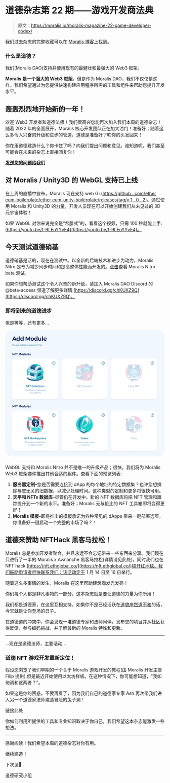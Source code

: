 # 道德杂志第 22 期——游戏开发商法典

> 原文：<https://moralis.io/moralis-magazine-22-game-developer-codex/>

我们过去杂志的完整收藏可以在 [Moralis 博客](https://moralis.io/?s=magazine&asp_active=1&p_asid=1&p_asp_data=1&current_page_id=3594&qtranslate_lang=0&filters_changed=0&filters_initial=1&asp_gen%5B%5D=title&asp_gen%5B%5D=content&asp_gen%5B%5D=excerpt&customset%5B%5D=post)上找到。

### 什么是道德？

我们(Moralis DAO)支持并使用现有的最健壮和最强大的 Web3 框架。

**Moralis 是一个强大的 Web3 框架**，但是作为 Moralis DAO，我们不仅仅是这样。我们希望通过为您提供快速构建应用程序所需的工具和组件来帮助您提升开发水平。

## 轰轰烈烈地开始新的一年！

欢迎 Web3 开发者和道德法师！我们很高兴您能再次加入我们本周的道德杂志！随着 2022 年的全面展开，Moralis 核心开发团队正在加大油门！准备好；随着这么多令人兴奋的升级和进步的管道，道德是准备好了吹你的头发回来！

你在用道德建造什么？你卡住了吗？向我们提出问题和意见。谁知道呢，我们甚至可能会在未来的杂志上直接回复你！

[**发送您的问题给我们**](https://ivanontech.typeform.com/to/R9K5lnGe)

## **对 Moralis / Unity3D 的 WebGL 支持已上线**

在上周的直播中宣布，Moralis 现在支持 web GL([https://github . com/ether eum-boilerplate/ether eum-unity-boilerplate/releases/tag/v 1 . 0 . 2](https://github.com/ethereum-boilerplate/ethereum-unity-boilerplate/releases/tag/v1.0.2))。通过使用 Moralis 和 Unity3D 的力量，开发人员现在可以开始创建我们从未见过的 3D 元宇宙体验！

如果 WebGL 对你来说完全是“希腊式”的，看看这个视频，只需 100 秒就能上手:[https://youtu.be/f-9LEoYYvE4](https://youtu.be/f-9LEoYYvE4)。

## **今天测试道德硝基**

道德硝基是活的，现在在测试中。以全新的后端技术和进步为动力，Moralis Nitro 是专为减少同步时间和提高整体性能而开发的。[点击](https://forum.moralis.io/t/moralis-nitro-beta-testing/7489)查看 Moralis Nitro beta 测试。

如果你想帮助测试这个令人兴奋的新升级，请加入 Moralis DAO Discord 的@beta-access 频道了解更多详情:[https://discord.gg/chKUXZ9Q](https://discord.gg/chKUXZ9Q)。

### 即将到来的道德进步

但是等等，还有更多…

![](img/765bb0cc30c288c5941facf96e68ed0e.png)

WebGL 支持和 Moralis Nitro 并不是唯一的升级产品；很快，我们将为 Moralis Web3 框架套件推出其他合适的组件。查看下面的预览列表:

1.  **服务器定制**–您是否需要连接到 dApp 的每个地址的特定数据集？也许您想排除与您无关的旧数据，以减少处理时间。这种类型的定制和更多将很快可用。
2.  **天平和 NFTs 数据库**–尽管仍在开发中，新的 NFT 数据库将把 NFT 管理和跟踪提升到一个新的水平。准备好；Moralis 无与伦比的 NFT 工具箱即将变得更好！
3.  **Moralis 模板**–即将推出的模板承诺为各种常见的 dApps 带来一键部署选项。你准备好一键启动一个完整的市场了吗？！

## 道德来赞助 NFTHack 黑客马拉松！

Moralis 总是参加开发者聚会，并且永远不会忘记带来一些东西来分享。我们现在只进行了一半的 Moralis x Avalanche 黑客马拉松(详情请见此处)，同时我们也在 NFT hack:[https://nft.ethglobal.co/](https://nft.ethglobal.co/)铺开红地毯。我们鼓励申请者尽快联系我们；该活动定于 1 月 14 日至 16 日举行。

随着这么多事情的发生，Moralis 在这里帮助建筑商发光发亮！

你们每个人都是非凡事物的一部分，这本杂志就是要让道德的力量为你所用！

我们都是道德家，在这里互相支持。如果你不是已经活跃在[道貌岸然道不和](https://discord.com/invite/P9N9HF97hH)的话，今天就是让你登场的日子。

在道德道的冲突中，你会发现一堆道德专家和法师同伴。发布您的项目并从社区获得反馈，参与编码挑战，并了解最新的 Moralis 特性和更新。

* * *

…现在是道德法师，主要活动…

### **道德 NFT 游戏开发重新定位！**

假设您浏览了我们早期的一个关于 Moralis 游戏开发的教程(由 Moralis 开发主管 Filip 提供),但是最近开始使用以太坊样板。在这种情况下，你可能想知道，“我如何调和这两者？”。

如果这是你的困惑，不要再看了，因为我们自己的道德家专家 Ash 再次带我们进入另一个道德家法师建造冒险的兔子洞！

链接此处

你如何利用所提供的工具和专业知识取决于你自己，我们希望这本杂志能激发一些想法。

* * *

感谢阅读！我们希望本周的道德杂志对你有用。

继续建造！

下次见💚

道德研究小组